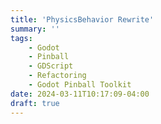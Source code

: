 ```yaml
---
title: 'PhysicsBehavior Rewrite'
summary: ''
tags:
    - Godot
    - Pinball
    - GDScript
    - Refactoring
    - Godot Pinball Toolkit
date: 2024-03-11T10:17:09-04:00
draft: true
---
```

